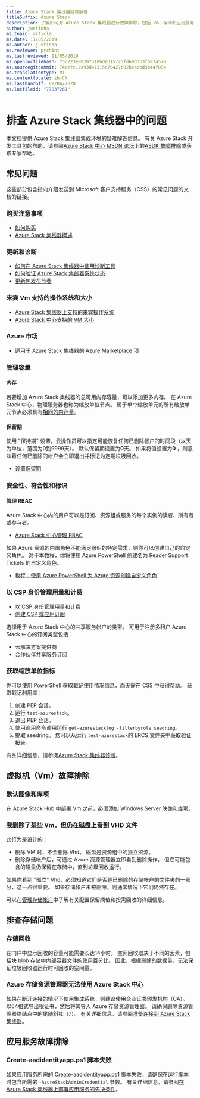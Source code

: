 ```yaml
---
title: Azure Stack 集线器疑难解答
titleSuffix: Azure Stack
description: 了解如何对 Azure Stack 集线器进行故障排除，包括 Vm、存储和应用服务的问题。
author: justinha
ms.topic: article
ms.date: 11/05/2019
ms.author: justinha
ms.reviewer: prchint
ms.lastreviewed: 11/05/2019
ms.openlocfilehash: f5c223e08207518bde315725fd69ddb3fb97a578
ms.sourcegitcommit: 74ce7c12a93d47315d70427b02bcacbd3b44f854
ms.translationtype: MT
ms.contentlocale: zh-CN
ms.lasthandoff: 02/06/2020
ms.locfileid: "77037261"
---
```

# <a name="troubleshoot-issues-in-azure-stack-hub"></a>排查 Azure Stack 集线器中的问题

本文档提供 Azure Stack 集线器集成环境的疑难解答信息。 有关 Azure Stack 开发工具包的帮助，请参阅[Azure Stack 中心 MSDN 论坛](https://social.msdn.microsoft.com/Forums/azure/home?forum=azurestack)上的[ASDK 故障排除](../asdk/asdk-troubleshooting.md)或获取专家帮助。

## <a name="frequently-asked-questions"></a>常见问题

这些部分包含指向介绍发送到 Microsoft 客户支持服务（CSS）的常见问题的文档的链接。

### <a name="purchase-considerations"></a>购买注意事项

* [如何购买](https://azure.microsoft.com/overview/azure-stack/how-to-buy/)
* [Azure Stack 集线器概述](azure-stack-overview.md)

### <a name="updates-and-diagnostics"></a>更新和诊断

* [如何在 Azure Stack 集线器中使用诊断工具](azure-stack-diagnostics.md)
* [如何验证 Azure Stack 集线器系统状态](azure-stack-diagnostic-test.md)
* [更新包发布节奏](azure-stack-servicing-policy.md#update-package-release-cadence)

### <a name="supported-operating-systems-and-sizes-for-guest-vms"></a>来宾 Vm 支持的操作系统和大小

* [Azure Stack 集线器上支持的来宾操作系统](azure-stack-supported-os.md)
* [Azure Stack 中心支持的 VM 大小](../user/azure-stack-vm-sizes.md)

### <a name="azure-marketplace"></a>Azure 市场

* [适用于 Azure Stack 集线器的 Azure Marketplace 项](azure-stack-marketplace-azure-items.md)

### <a name="manage-capacity"></a>管理容量

#### <a name="memory"></a>内存

若要增加 Azure Stack 集线器的总可用内存容量，可以添加更多内存。 在 Azure Stack 中心，物理服务器也称为缩放单位节点。 属于单个缩放单元的所有缩放单元节点必须具有[相同的内存量](azure-stack-manage-storage-physical-memory-capacity.md)。

#### <a name="retention-period"></a>保留期

使用 "保持期" 设置，云操作员可以指定可能恢复任何已删除帐户的时间段（以天为单位，范围为0到9999天）。 默认保留期设置为**0**天。 如果将值设置为**0** ，则意味着任何已删除的帐户会立即退出并标记为定期垃圾回收。

* [设置保留期](azure-stack-manage-storage-accounts.md#set-the-retention-period)

### <a name="security-compliance-and-identity"></a>安全性、符合性和标识  

#### <a name="manage-rbac"></a>管理 RBAC

Azure Stack 中心内的用户可以是订阅、资源组或服务的每个实例的读者、所有者或参与者。

* [Azure Stack 中心管理 RBAC](azure-stack-manage-permissions.md)

如果 Azure 资源的内置角色不能满足组织的特定需求，则你可以创建自己的自定义角色。 对于本教程，你将使用 Azure PowerShell 创建名为 Reader Support Tickets 的自定义角色。

* [教程：使用 Azure PowerShell 为 Azure 资源创建自定义角色](https://docs.microsoft.com/azure/role-based-access-control/tutorial-custom-role-powershell)

### <a name="manage-usage-and-billing-as-a-csp"></a>以 CSP 身份管理用量和计费

* [以 CSP 身份管理用量和计费](azure-stack-add-manage-billing-as-a-csp.md#create-a-csp-or-apss-subscription)
* [创建 CSP 或应用订阅](azure-stack-add-manage-billing-as-a-csp.md#create-a-csp-or-apss-subscription)

选择用于 Azure Stack 中心的共享服务帐户的类型。 可用于注册多租户 Azure Stack 中心的订阅类型包括：

* 云解决方案提供商
* 合作伙伴共享服务订阅

### <a name="get-scale-unit-metrics"></a>获取缩放单位指标

你可以使用 PowerShell 获取戳记使用情况信息，而无需在 CSS 中获得帮助。 获取戳记利用率：

1. 创建 PEP 会话。
2. 运行 `test-azurestack`。
3. 退出 PEP 会话。
4. 使用调用命令调用运行 `get-azurestacklog -filterbyrole seedring`。
5. 提取 seedring。 您可以从运行 `test-azurestack`的 ERCS 文件夹中获取验证报告。

有关详细信息，请参阅[Azure Stack 集线器诊断](azure-stack-configure-on-demand-diagnostic-log-collection.md#use-the-privileged-endpoint-pep-to-collect-diagnostic-logs)。

## <a name="troubleshoot-virtual-machines-vms"></a>虚拟机（Vm）故障排除

### <a name="default-image-and-gallery-item"></a>默认图像和库项

在 Azure Stack Hub 中部署 Vm 之前，必须添加 Windows Server 映像和库项。

### <a name="ive-deleted-some-vms-but-still-see-the-vhd-files-on-disk"></a>我删除了某些 Vm，但仍在磁盘上看到 VHD 文件

此行为是设计的：

* 删除 VM 时，不会删除 Vhd。 磁盘是资源组中的独立资源。
* 删除存储帐户后，可通过 Azure 资源管理器立即看到删除操作。 但它可能包含的磁盘仍保留在存储中，直到垃圾回收运行。

如果你看到 "孤立" Vhd，必须知道它们是否是已删除的存储帐户的文件夹的一部分，这一点很重要。 如果存储帐户未被删除，则通常情况下它们仍然存在。

可以在[管理存储帐户](azure-stack-manage-storage-accounts.md)中了解有关配置保留阈值和按需回收的详细信息。

## <a name="troubleshoot-storage"></a>排查存储问题

### <a name="storage-reclamation"></a>存储回收

在门户中显示回收的容量可能需要长达14小时。 空间回收取决于不同的因素，包括块 blob 存储中内部容器文件的使用百分比。 因此，根据删除的数据量，无法保证垃圾回收器运行时可回收的空间量。

### <a name="azure-storage-explorer-not-working-with-azure-stack-hub"></a>Azure 存储资源管理器无法使用 Azure Stack 中心

如果在断开连接的情况下使用集成系统，则建议使用企业证书颁发机构（CA）。 以64格式导出根证书，然后将其导入 Azure 存储资源管理器。 请确保删除资源管理器终结点中的尾随斜杠（`/`）。 有关详细信息，请参阅[准备连接到 Azure Stack 集线器](/azure-stack/user/azure-stack-storage-connect-se)。

## <a name="troubleshooting-app-service"></a>应用服务故障排除

### <a name="create-aadidentityappps1-script-fails"></a>Create-aadidentityapp.ps1 脚本失败

如果应用服务所需的 Create-aadidentityapp.ps1 脚本失败，请确保在运行脚本时包含所需的 `-AzureStackAdminCredential` 参数。 有关详细信息，请参阅[在 Azure Stack 集线器上部署应用服务的先决条件](azure-stack-app-service-before-you-get-started.md#create-an-azure-active-directory-app)。
